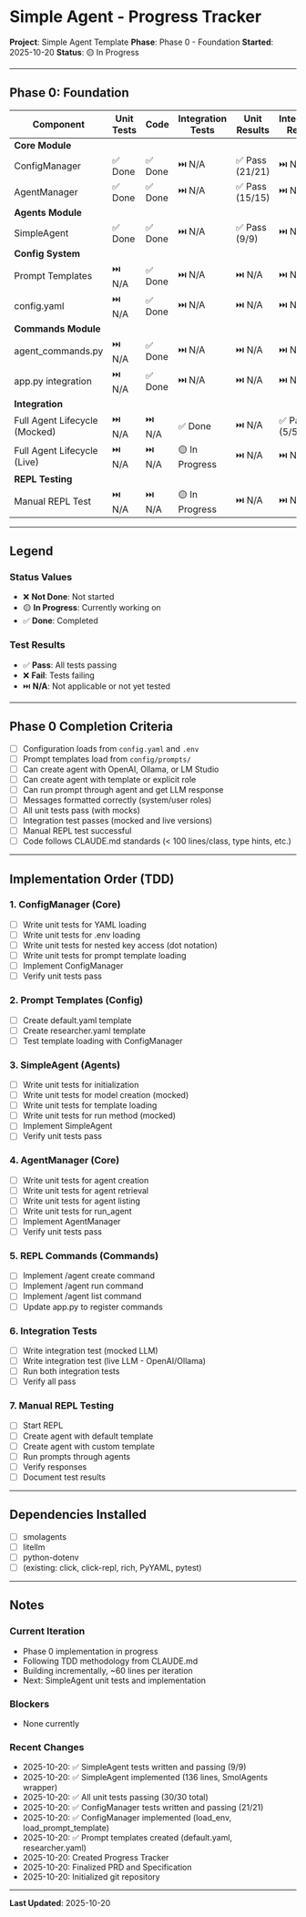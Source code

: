 # Simple Agent - Progress Tracker

**Project**: Simple Agent Template
**Phase**: Phase 0 - Foundation
**Started**: 2025-10-20
**Status**: 🟡 In Progress

---

## Phase 0: Foundation

| Component | Unit Tests | Code | Integration Tests | Unit Results | Integration Results |
|-----------|------------|------|-------------------|--------------|---------------------|
| **Core Module** | | | | | |
| ConfigManager | ✅ Done | ✅ Done | ⏭️ N/A | ✅ Pass (21/21) | ⏭️ N/A |
| AgentManager | ✅ Done | ✅ Done | ⏭️ N/A | ✅ Pass (15/15) | ⏭️ N/A |
| **Agents Module** | | | | | |
| SimpleAgent | ✅ Done | ✅ Done | ⏭️ N/A | ✅ Pass (9/9) | ⏭️ N/A |
| **Config System** | | | | | |
| Prompt Templates | ⏭️ N/A | ✅ Done | ⏭️ N/A | ⏭️ N/A | ⏭️ N/A |
| config.yaml | ⏭️ N/A | ✅ Done | ⏭️ N/A | ⏭️ N/A | ⏭️ N/A |
| **Commands Module** | | | | | |
| agent_commands.py | ⏭️ N/A | ✅ Done | ⏭️ N/A | ⏭️ N/A | ⏭️ N/A |
| app.py integration | ⏭️ N/A | ✅ Done | ⏭️ N/A | ⏭️ N/A | ⏭️ N/A |
| **Integration** | | | | | |
| Full Agent Lifecycle (Mocked) | ⏭️ N/A | ⏭️ N/A | ✅ Done | ⏭️ N/A | ✅ Pass (5/5) |
| Full Agent Lifecycle (Live) | ⏭️ N/A | ⏭️ N/A | 🟡 In Progress | ⏭️ N/A | ⏭️ N/A |
| **REPL Testing** | | | | | |
| Manual REPL Test | ⏭️ N/A | ⏭️ N/A | 🟡 In Progress | ⏭️ N/A | ⏭️ N/A |

---

## Legend

### Status Values
- ❌ **Not Done**: Not started
- 🟡 **In Progress**: Currently working on
- ✅ **Done**: Completed

### Test Results
- ✅ **Pass**: All tests passing
- ❌ **Fail**: Tests failing
- ⏭️ **N/A**: Not applicable or not yet tested

---

## Phase 0 Completion Criteria

- [ ] Configuration loads from `config.yaml` and `.env`
- [ ] Prompt templates load from `config/prompts/`
- [ ] Can create agent with OpenAI, Ollama, or LM Studio
- [ ] Can create agent with template or explicit role
- [ ] Can run prompt through agent and get LLM response
- [ ] Messages formatted correctly (system/user roles)
- [ ] All unit tests pass (with mocks)
- [ ] Integration test passes (mocked and live versions)
- [ ] Manual REPL test successful
- [ ] Code follows CLAUDE.md standards (< 100 lines/class, type hints, etc.)

---

## Implementation Order (TDD)

### 1. ConfigManager (Core)
- [ ] Write unit tests for YAML loading
- [ ] Write unit tests for .env loading
- [ ] Write unit tests for nested key access (dot notation)
- [ ] Write unit tests for prompt template loading
- [ ] Implement ConfigManager
- [ ] Verify unit tests pass

### 2. Prompt Templates (Config)
- [ ] Create default.yaml template
- [ ] Create researcher.yaml template
- [ ] Test template loading with ConfigManager

### 3. SimpleAgent (Agents)
- [ ] Write unit tests for initialization
- [ ] Write unit tests for model creation (mocked)
- [ ] Write unit tests for template loading
- [ ] Write unit tests for run method (mocked)
- [ ] Implement SimpleAgent
- [ ] Verify unit tests pass

### 4. AgentManager (Core)
- [ ] Write unit tests for agent creation
- [ ] Write unit tests for agent retrieval
- [ ] Write unit tests for agent listing
- [ ] Write unit tests for run_agent
- [ ] Implement AgentManager
- [ ] Verify unit tests pass

### 5. REPL Commands (Commands)
- [ ] Implement /agent create command
- [ ] Implement /agent run command
- [ ] Implement /agent list command
- [ ] Update app.py to register commands

### 6. Integration Tests
- [ ] Write integration test (mocked LLM)
- [ ] Write integration test (live LLM - OpenAI/Ollama)
- [ ] Run both integration tests
- [ ] Verify all pass

### 7. Manual REPL Testing
- [ ] Start REPL
- [ ] Create agent with default template
- [ ] Create agent with custom template
- [ ] Run prompts through agents
- [ ] Verify responses
- [ ] Document test results

---

## Dependencies Installed

- [ ] smolagents
- [ ] litellm
- [ ] python-dotenv
- [ ] (existing: click, click-repl, rich, PyYAML, pytest)

---

## Notes

### Current Iteration
- Phase 0 implementation in progress
- Following TDD methodology from CLAUDE.md
- Building incrementally, ~60 lines per iteration
- Next: SimpleAgent unit tests and implementation

### Blockers
- None currently

### Recent Changes
- 2025-10-20: ✅ SimpleAgent tests written and passing (9/9)
- 2025-10-20: ✅ SimpleAgent implemented (136 lines, SmolAgents wrapper)
- 2025-10-20: ✅ All unit tests passing (30/30 total)
- 2025-10-20: ✅ ConfigManager tests written and passing (21/21)
- 2025-10-20: ✅ ConfigManager implemented (load_env, load_prompt_template)
- 2025-10-20: ✅ Prompt templates created (default.yaml, researcher.yaml)
- 2025-10-20: Created Progress Tracker
- 2025-10-20: Finalized PRD and Specification
- 2025-10-20: Initialized git repository

---

**Last Updated**: 2025-10-20
